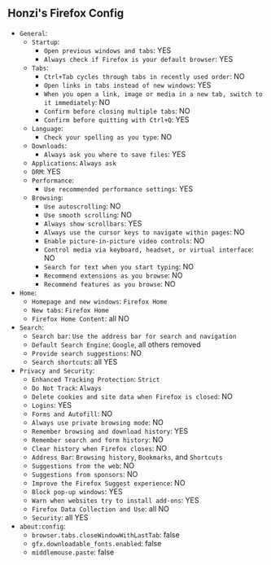 Honzi's Firefox Config
----------------------

* `General`:
  * `Startup`:
    * `Open previous windows and tabs`: YES
    * `Always check if Firefox is your default browser`: YES
  * `Tabs`:
    * `Ctrl+Tab cycles through tabs in recently used order`: NO
    * `Open links in tabs instead of new windows`: YES
    * `When you open a link, image or media in a new tab, switch to it immediately`: NO
    * `Confirm before closing multiple tabs`: NO
    * `Confirm before quitting with Ctrl+Q`: YES
  * `Language`:
    * `Check your spelling as you type`: NO
  * `Downloads`:
    * `Always ask you where to save files`: YES
  * `Applications`: `Always ask`
  * `DRM`: YES
  * `Performance`:
    * `Use recommended performance settings`: YES
  * `Browsing`:
    * `Use autoscrolling`: NO
    * `Use smooth scrolling`: NO
    * `Always show scrollbars`: YES
    * `Always use the cursor keys to navigate within pages`: NO
    * `Enable picture-in-picture video controls`: NO
    * `Control media via keyboard, headset, or virtual interface`: NO
    * `Search for text when you start typing`: NO
    * `Recommend extensions as you browse`: NO
    * `Recommend features as you browse`: NO
* `Home`:
  * `Homepage and new windows`: `Firefox Home`
  * `New tabs`: `Firefox Home`
  * `Firefox Home Content`: all NO
* `Search`:
  * `Search bar`: `Use the address bar for search and navigation`
  * `Default Search Engine`: `Google`, all others removed
  * `Provide search suggestions`: NO
  * `Search shortcuts`: all YES
* `Privacy and Security`:
  * `Enhanced Tracking Protection`: `Strict`
  * `Do Not Track`: `Always`
  * `Delete cookies and site data when Firefox is closed`: NO
  * `Logins`: YES
  * `Forms and Autofill`: NO
  * `Always use private browsing mode`: NO
  * `Remember browsing and download history`: YES
  * `Remember search and form history`: NO
  * `Clear history when Firefox closes`: NO
  * `Address Bar`: `Browsing history`, `Bookmarks`, and `Shortcuts`
  * `Suggestions from the web`: NO
  * `Suggestions from sponsors`: NO
  * `Improve the Firefox Suggest experience`: NO
  * `Block pop-up windows`: YES
  * `Warn when websites try to install add-ons`: YES
  * `Firefox Data Collection and Use`: all NO
  * `Security`: all YES
* `about:config`:
  * `browser.tabs.closeWindowWithLastTab`: false
  * `gfx.downloadable_fonts.enabled`: false
  * `middlemouse.paste`: false
